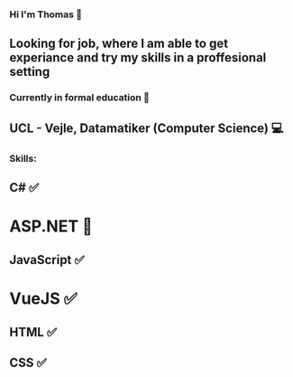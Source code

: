 ### Hi I'm Thomas 👋
## Looking for job, where I am able to get experiance and try my skills in a proffesional setting

### Currently in formal education 🏫
## UCL - Vejle, Datamatiker (Computer Science) 💻

### Skills:
## C# ✅
# ASP.NET 🤔
## JavaScript ✅
# VueJS ✅
## HTML ✅
## CSS ✅
